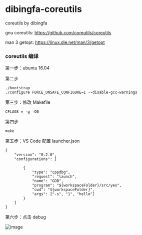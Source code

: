 # dibingfa-coreutils
coreutils by dibingfa

gnu coreutils: https://github.com/coreutils/coreutils

man 3 getopt: https://linux.die.net/man/3/getopt

### coreutils 编译

第一步：ubuntu 16.04

第二步
```
./bootstrap
./configure FORCE_UNSAFE_CONFIGURE=1 --disable-gcc-warnings
```

第三步：修改 Makefile
```
CFLAGS = -g -O0
```

第四步
```
make
```

第五步：VS Code 配置 launcher.json
```
{
    "version": "0.2.0",
    "configurations": [

        {
            "type": "cppdbg",
            "request": "launch",
            "name": "GDB",
            "program": "${workspaceFolder}/src/yes",
            "cwd": "${workspaceFolder}",
            "args": ["-s", "1", "hello"]
        }
    ]
}
```

第六步：点击 debug

![image](https://user-images.githubusercontent.com/25787738/212536995-804b4534-6478-4e66-9965-ce147ddab552.png)
